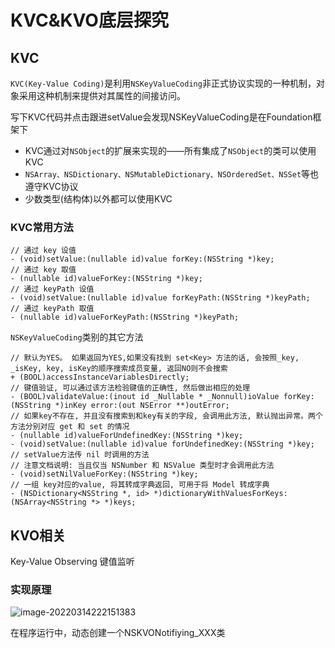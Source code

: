 

# KVC&KVO底层探究

## KVC

`KVC(Key-Value Coding)`是利用`NSKeyValueCoding`非正式协议实现的一种机制，对象采用这种机制来提供对其属性的间接访问。

写下KVC代码并点击跟进setValue会发现NSKeyValueCoding是在Foundation框架下

* KVC通过对`NSObject`的扩展来实现的——所有集成了`NSObject`的类可以使用KVC
* `NSArray、NSDictionary、NSMutableDictionary、NSOrderedSet、NSSet`等也遵守KVC协议
* 少数类型(结构体)以外都可以使用KVC

### KVC常用方法

```objc
// 通过 key 设值
- (void)setValue:(nullable id)value forKey:(NSString *)key;
// 通过 key 取值
- (nullable id)valueForKey:(NSString *)key;
// 通过 keyPath 设值
- (void)setValue:(nullable id)value forKeyPath:(NSString *)keyPath;
// 通过 keyPath 取值
- (nullable id)valueForKeyPath:(NSString *)keyPath;
```

`NSKeyValueCoding`类别的其它方法

```objc
// 默认为YES。 如果返回为YES,如果没有找到 set<Key> 方法的话, 会按照_key, _isKey, key, isKey的顺序搜索成员变量, 返回NO则不会搜索
+ (BOOL)accessInstanceVariablesDirectly;
// 键值验证, 可以通过该方法检验键值的正确性, 然后做出相应的处理
- (BOOL)validateValue:(inout id _Nullable * _Nonnull)ioValue forKey:(NSString *)inKey error:(out NSError **)outError;
// 如果key不存在, 并且没有搜索到和key有关的字段, 会调用此方法, 默认抛出异常。两个方法分别对应 get 和 set 的情况
- (nullable id)valueForUndefinedKey:(NSString *)key;
- (void)setValue:(nullable id)value forUndefinedKey:(NSString *)key;
// setValue方法传 nil 时调用的方法
// 注意文档说明: 当且仅当 NSNumber 和 NSValue 类型时才会调用此方法 
- (void)setNilValueForKey:(NSString *)key;
// 一组 key对应的value, 将其转成字典返回, 可用于将 Model 转成字典
- (NSDictionary<NSString *, id> *)dictionaryWithValuesForKeys:(NSArray<NSString *> *)keys;
```



## KVO相关

Key-Value Observing 键值监听

### 实现原理

![image-20220314222151383](https://github.com/zpfate/uPic/2022%2003%20141647269033.png)

在程序运行中，动态创建一个NSKVONotifiying_XXX类